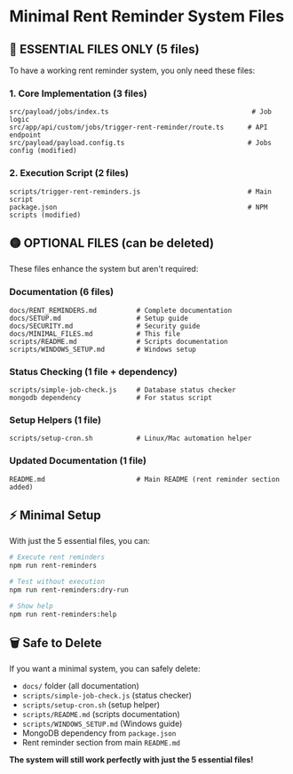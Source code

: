 # Minimal Rent Reminder System Files

## 🔴 **ESSENTIAL FILES ONLY (5 files)**

To have a working rent reminder system, you only need these files:

### **1. Core Implementation (3 files)**
```
src/payload/jobs/index.ts                                    # Job logic
src/app/api/custom/jobs/trigger-rent-reminder/route.ts      # API endpoint  
src/payload/payload.config.ts                               # Jobs config (modified)
```

### **2. Execution Script (2 files)**
```
scripts/trigger-rent-reminders.js                           # Main script
package.json                                                # NPM scripts (modified)
```

## 🟡 **OPTIONAL FILES (can be deleted)**

These files enhance the system but aren't required:

### **Documentation (6 files)**
```
docs/RENT_REMINDERS.md          # Complete documentation
docs/SETUP.md                   # Setup guide
docs/SECURITY.md                # Security guide
docs/MINIMAL_FILES.md           # This file
scripts/README.md               # Scripts documentation
scripts/WINDOWS_SETUP.md        # Windows setup
```

### **Status Checking (1 file + dependency)**
```
scripts/simple-job-check.js     # Database status checker
mongodb dependency              # For status script
```

### **Setup Helpers (1 file)**
```
scripts/setup-cron.sh           # Linux/Mac automation helper
```

### **Updated Documentation (1 file)**
```
README.md                       # Main README (rent reminder section added)
```

## ⚡ **Minimal Setup**

With just the 5 essential files, you can:

```bash
# Execute rent reminders
npm run rent-reminders

# Test without execution
npm run rent-reminders:dry-run

# Show help
npm run rent-reminders:help
```

## 🗑️ **Safe to Delete**

If you want a minimal system, you can safely delete:
- `docs/` folder (all documentation)
- `scripts/simple-job-check.js` (status checker)
- `scripts/setup-cron.sh` (setup helper)
- `scripts/README.md` (scripts documentation)
- `scripts/WINDOWS_SETUP.md` (Windows guide)
- MongoDB dependency from `package.json`
- Rent reminder section from main `README.md`

**The system will still work perfectly with just the 5 essential files!**
